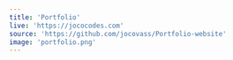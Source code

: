 ```yaml
---
title: 'Portfolio'
live: 'https://jococodes.com'
source: 'https://github.com/jocovass/Portfolio-website'
image: 'portfolio.png'
---
```

